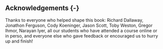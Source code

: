 ## Acknowledgements {-}

Thanks to everyone who helped shape this book: Richard Dallaway, Jonathon Ferguson, Cody Koeninger, Jason Scott, Toby Weston, Gregor Ihmor, Narayan Iyer, all our students who have attended a course online or in perso, and everyone else who gave feedback or encouraged us to hurry up and finish!
